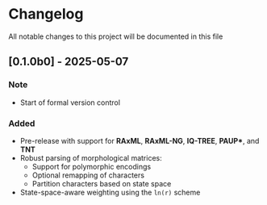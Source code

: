 # Changelog

All notable changes to this project will be documented in this file

## [0.1.0b0] - 2025-05-07

### Note
- Start of formal version control

### Added
- Pre-release with support for **RAxML**, **RAxML-NG**, **IQ-TREE**, **PAUP\***, and **TNT**
- Robust parsing of morphological matrices:
  - Support for polymorphic encodings
  - Optional remapping of characters
  - Partition characters based on state space
- State-space-aware weighting using the `ln(r)` scheme